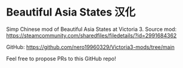 # Beautiful Asia States 汉化

Simp Chinese mod of Beautiful Asia States at Victoria 3. Source mod: https://steamcommunity.com/sharedfiles/filedetails/?id=2991684362

GitHub: https://github.com/nero19960329/Victoria3-mods/tree/main

Feel free to propose PRs to this GitHub repo!
